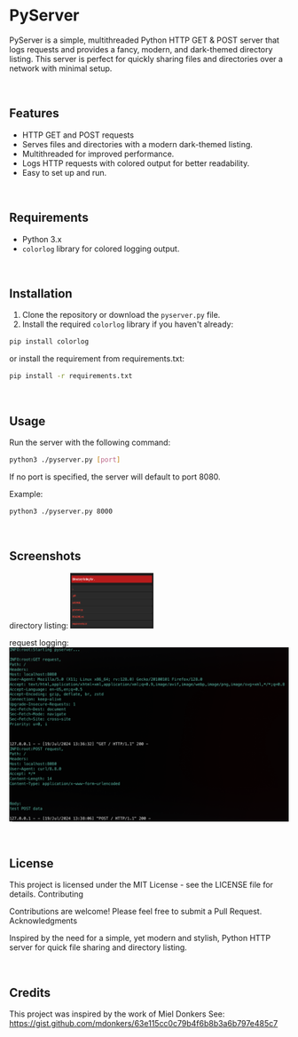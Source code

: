 # PyServer

PyServer is a simple, multithreaded Python HTTP GET & POST server that logs requests and provides a fancy, modern, and dark-themed directory listing. This server is perfect for quickly sharing files and directories over a network with minimal setup.

<br>

## Features

- HTTP GET and POST requests
- Serves files and directories with a modern dark-themed listing.
- Multithreaded for improved performance.
- Logs HTTP requests with colored output for better readability.
- Easy to set up and run.

<br>

## Requirements

- Python 3.x
- `colorlog` library for colored logging output.

<br>

## Installation

1. Clone the repository or download the `pyserver.py` file.
2. Install the required `colorlog` library if you haven't already:

```bash
pip install colorlog
```

or install the requirement from requirements.txt:

```bash
pip install -r requirements.txt
```

<br>

## Usage

Run the server with the following command:
```bash
python3 ./pyserver.py [port]
```
If no port is specified, the server will default to port 8080.

Example:
```bash
python3 ./pyserver.py 8000
```

<br>

## Screenshots

directory listing:
<img src="screenshots/directory_listing.png" width="150" height="100">

request logging:
![](screenshots/request_logging.png)

<br>

## License

This project is licensed under the MIT License - see the LICENSE file for details.
Contributing

Contributions are welcome! Please feel free to submit a Pull Request.
Acknowledgments

Inspired by the need for a simple, yet modern and stylish, Python HTTP server for quick file sharing and directory listing.

<br>

## Credits

This project was inspired by the work of Miel Donkers
See: <a href="https://gist.github.com/mdonkers/63e115cc0c79b4f6b8b3a6b797e485c7">https://gist.github.com/mdonkers/63e115cc0c79b4f6b8b3a6b797e485c7</a>
